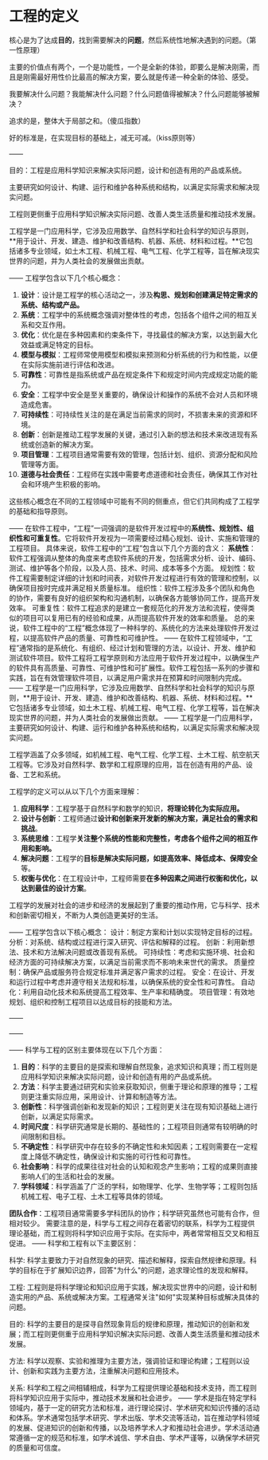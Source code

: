 # 工程的定义

核心是为了达成**目的**，找到需要解决的**问题**，然后系统性地解决遇到的问题。（第一性原理）

主要的价值点有两个，一个是功能性，一个是全新的体验，即要么是解决刚需，而且是刚需最好用性价比最高的解决方案，要么就是传递一种全新的体验、感受。

我要解决什么问题？我能解决什么问题？什么问题值得被解决？什么问题能够被解决？

追求的是，整体大于局部之和。（傻瓜指数）

好的标准是，在实现目标的基础上，减无可减。（kiss原则等）

——

目的：工程是应用科学知识来解决实际问题，设计和创造有用的产品或系统。

主要研究如何设计、构建、运行和维护各种系统和结构，以满足实际需求和解决现实问题。

工程则更侧重于应用科学知识解决实际问题、改善人类生活质量和推动技术发展。

工程学是一门应用科学，它涉及应用数学、自然科学和社会科学的知识与原则，**用于设计、开发、建造、维护和改善结构、机器、系统、材料和过程。**它包括诸多专业领域，如土木工程、机械工程、电气工程、化学工程等，旨在解决现实世界的问题，并为人类社会的发展做出贡献。

——
工程学包含以下几个核心概念：

1. **设计**：设计是工程学的核心活动之一，涉及**构思、规划和创建满足特定需求的系统、结构或产品。**
2. **系统**：工程学中的系统概念强调对整体性的考虑，包括各个组件之间的相互关系和交互作用。
3. **优化**：优化是在多种因素和约束条件下，寻找最佳的解决方案，以达到最大化效益或满足特定的目标。
4. **模型与模拟**：工程师常使用模型和模拟来预测和分析系统的行为和性能，以便在实际实施前进行评估和改进。
5. **可靠性**：可靠性是指系统或产品在规定条件下和规定时间内完成规定功能的能力。
6. **安全**：工程学中安全是至关重要的，确保设计和操作的系统不会对人员和环境造成危害。
7. **可持续性**：可持续性关注的是在满足当前需求的同时，不损害未来的资源和环境。
8. **创新**：创新是推动工程学发展的关键，通过引入新的想法和技术来改进现有系统或创造新的解决方案。
9. **项目管理**：工程项目通常需要有效的管理，包括计划、组织、资源分配和风险管理等方面。
10. **道德与社会责任**：工程师在实践中需要考虑道德和社会责任，确保其工作对社会和环境产生积极的影响。

这些核心概念在不同的工程领域中可能有不同的侧重点，但它们共同构成了工程学的基础和指导原则。

——
在软件工程中，“工程”一词强调的是软件开发过程中的**系统性、规划性、组织性和可重复性**。它将软件开发视为一项需要经过精心规划、设计、实施和管理的工程项目。
具体来说，软件工程中的“工程”包含以下几个方面的含义：
**系统性**：软件工程强调从整体的角度来考虑软件系统的开发，包括需求分析、设计、编码、测试、维护等各个阶段，以及人员、技术、时间、成本等多个方面。
规划性：软件工程需要制定详细的计划和时间表，对软件开发过程进行有效的管理和控制，以确保项目按时完成并满足相关质量标准。
组织性：软件工程涉及多个团队和角色的协作，需要有良好的组织架构和沟通机制，以确保各方能够协同工作，提高开发效率。
可重复性：软件工程追求的是建立一套规范化的开发方法和流程，使得类似的项目可以复用已有的经验和成果，从而提高软件开发的效率和质量。
总的来说，软件工程中的“工程”概念体现了一种科学的、系统化的方法来处理软件开发过程，以提高软件产品的质量、可靠性和可维护性。
——
在软件工程领域中，“工程”通常指的是系统化、有组织、经过计划和管理的方法，以设计、开发、维护和测试软件项目。软件工程将工程学原则和方法应用于软件开发过程中，以确保生产的软件具有高质量、可靠性、可维护性和可扩展性。软件工程包括一系列的步骤和实践，旨在有效管理软件项目，以满足用户需求并在预算和时间限制内完成。
——
工程学是一门应用科学，它涉及应用数学、自然科学和社会科学的知识与原则，**用于设计、开发、建造、维护和改善结构、机器、系统、材料和过程。**它包括诸多专业领域，如土木工程、机械工程、电气工程、化学工程等，旨在解决现实世界的问题，并为人类社会的发展做出贡献。
——
工程学是一门应用科学，主要研究如何设计、构建、运行和维护各种系统和结构，以满足实际需求和解决现实问题。

工程学涵盖了众多领域，如机械工程、电气工程、化学工程、土木工程、航空航天工程等。它涉及对自然科学、数学和工程原理的应用，旨在创造有用的产品、设备、工艺和系统。

工程学的定义可以从以下几个方面来理解：

1. **应用科学**：工程学基于自然科学和数学的知识，**将理论转化为实际应用。**
2. **设计与创新**：工程师通过**设计和创新来开发新的解决方案，满足社会的需求和挑战**。
3. **系统思维**：工程学**关注整个系统的性能和完整性，考虑各个组件之间的相互作用和影响。**
4. **解决问题**：工程学的**目标是解决实际问题，如提高效率、降低成本、保障安全**等。
5. **权衡与优化**：在工程设计中，工程师需要**在多种因素之间进行权衡和优化，以达到最佳的设计方案**。

工程学的发展对社会的进步和经济的发展起到了重要的推动作用，它与科学、技术和创新密切相关，不断为人类创造更美好的生活。

——
工程学包含以下核心概念：
设计：制定方案和计划以实现特定目标的过程。
分析：对系统、结构或过程进行深入研究、评估和解释的过程。
创新：利用新想法、技术和方法解决问题或改善现有系统。
可持续性：考虑和实施环境、社会和经济方面的可持续解决方案，以满足当前需求而不影响未来世代的需求。
质量控制：确保产品或服务符合规定标准并满足客户需求的过程。
安全：在设计、开发和运行过程中考虑并遵守相关法规和标准，以确保系统的安全性和可靠性。
自动化：利用自动化技术和系统提高工程效率、生产率和精确度。
项目管理：有效地规划、组织和控制工程项目以达成目标的技能和方法。

——

——

——
科学与工程的区别主要体现在以下几个方面：

1. **目的**：科学的主要目的是探索和理解自然现象，追求知识和真理；而工程则是应用科学知识来解决实际问题，设计和创造有用的产品或系统。
2. **方法**：科学主要通过研究和实验来获取知识，侧重于理论和原理的推导；工程则更注重实际应用，采用设计、计算和制造等方法。
3. **创新性**：科学强调创新和发现新的知识；工程则更关注在现有知识基础上进行创新，以满足实际需求。
4. **时间尺度**：科学研究通常是长期的、基础性的；工程项目则通常有较明确的时间限制和目标。
5. **不确定性**：科学研究中存在较多的不确定性和未知因素；工程则需要在一定程度上降低不确定性，确保设计和实施的可行性和可靠性。
6. **社会影响**：科学的成果往往对社会的认知和观念产生影响；工程的成果则直接影响人们的生活和社会的发展。
7. **学科领域**：科学涵盖了广泛的学科，如物理学、化学、生物学等；工程则包括机械工程、电子工程、土木工程等具体的领域。

**团队合作**：工程项目通常需要多学科团队的协作；科学研究虽然也可能有合作，但相对较少。
需要注意的是，科学与工程之间存在着密切的联系，科学为工程提供理论基础，而工程则将科学知识应用于实际。在实际中，两者常常相互交叉和相互促进。
——
科学和工程有以下主要区别：

科学: 科学主要致力于对自然现象的研究、描述和解释，探索自然规律和原理。科学的目标在于扩展知识边界，回答"为什么"的问题，追求理论性的发现和解释。

工程: 工程则是将科学理论和知识应用于实践，解决现实世界中的问题，设计和制造实用的产品、系统或解决方案。工程通常关注"如何"实现某种目标或解决具体的问题。

目的: 科学的主要目的是探寻自然现象背后的规律和原理，推动知识的创新和发展；而工程则更侧重于应用科学知识解决实际问题、改善人类生活质量和推动技术发展。

方法: 科学以观察、实验和推理为主要方法，强调验证和理论构建；工程则以设计、创新和实践为主要方法，注重解决问题和应用技术。

关系: 科学和工程之间相辅相成，科学为工程提供理论基础和技术支持，而工程则将科学知识应用于实际中，推动技术发展和社会进步。
——
学术是指在特定学科领域内，基于一定的研究方法和标准，进行理论探讨、学术研究和知识传播的活动和体系。学术通常包括学术研究、学术出版、学术交流等活动，旨在推动学科领域的发展、促进知识的创新和传播，以及培养学术人才和推动社会进步。学术活动通常遵循一定的规范和标准，如学术诚信、学术自由、学术严谨等，以确保学术研究的质量和可信度。